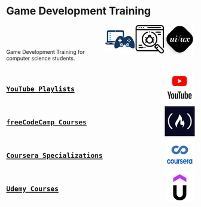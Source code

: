 # Game Development Training

<a href="/game-development.md"><img align="right" width="80" src="https://github.com/cs-MohamedAyman/cs-MohamedAyman/blob/master/logos/ui-ux.png"></img></a>
<a href="/game-development.md"><img align="right" width="80" src="https://github.com/cs-MohamedAyman/cs-MohamedAyman/blob/master/logos/software-testing.png"></img></a>
<a href="/game-development.md"><img align="right" width="80" src="https://github.com/cs-MohamedAyman/cs-MohamedAyman/blob/master/logos/game-development.png"></img></a>
<br><br><br>

Game Development Training for computer science students.

<br>
<a href="https://github.com/cs-MohamedAyman/eLearning-platform-resources/blob/master/youtube-playlists/software-engineering.md"><img align="right" width="80" src="https://github.com/cs-MohamedAyman/cs-MohamedAyman/blob/master/logos/youtube.png"></img></a>

## [`YouTube Playlists`](https://github.com/cs-MohamedAyman/eLearning-platform-resources/blob/master/youtube-playlists/software-engineering.md)

<br>
<a href="https://github.com/cs-MohamedAyman/eLearning-platform-resources/blob/master/freecodecamp-courses/software-engineering.md"><img align="right" width="80" src="https://github.com/cs-MohamedAyman/cs-MohamedAyman/blob/master/logos/freecodecamp.png"></img></a>

## [`freeCodeCamp Courses`](https://github.com/cs-MohamedAyman/eLearning-platform-resources/blob/master/freecodecamp-courses/software-engineering.md)

<br>
<a href="https://github.com/cs-MohamedAyman/eLearning-platform-resources/blob/master/coursera-specializations/software-engineering.md"><img align="right" width="80" src="https://github.com/cs-MohamedAyman/cs-MohamedAyman/blob/master/logos/coursera.png"></img></a>

## [`Coursera Specializations`](https://github.com/cs-MohamedAyman/eLearning-platform-resources/blob/master/coursera-specializations/software-engineering.md)

<br>
<a href="https://github.com/cs-MohamedAyman/eLearning-platform-resources/blob/master/udemy-courses/software-engineering/README.md"><img align="right" width="80" src="https://github.com/cs-MohamedAyman/cs-MohamedAyman/blob/master/logos/udemy.png"></img></a>

## [`Udemy Courses`](https://github.com/cs-MohamedAyman/eLearning-platform-resources/blob/master/udemy-courses/software-engineering/README.md)
